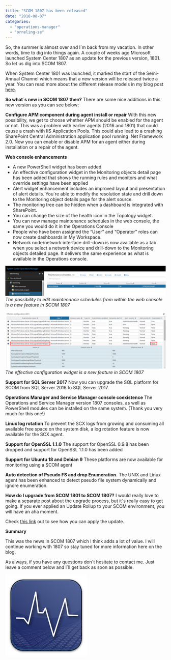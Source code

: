 ```yaml
---
title: "SCOM 1807 has been released"
date: "2018-08-07"
categories: 
  - "operations-manager"
  - "orneling-se"
---
```


So, the summer is almost over and I´m back from my vacation. In other words, time to dig into things again. A couple of weeks ago Microsoft launched System Center 1807 as an update for the previous version, 1801. So let us dig into SCOM 1807.

When System Center 1801 was launched, it marked the start of the Semi-Annual Channel which means that a new version will be released twice a year. You can read more about the different release models in my blog post [here](https://blog.orneling.se/2017/11/news-about-scom-1801/).

**So what´s new in SCOM 1807 then?** There are some nice additions in this new version as you can see below;

**Configure APM component during agent install or repair** With this new possibility, we get to choose whether APM should be enabled for the agent or not. This was a problem with earlier agents (2016 and 1801) that could cause a crash with IIS Application Pools. This could also lead to a crashing SharePoint Central Administration application pool running .Net Framework 2.0. Now you can enable or disable APM for an agent either during installation or a repair of the agent.

**Web console enhancements**

- A new PowerShell widget has been added
- An effective configuration widget in the Monitoring objects detail page has been added that shows the running rules and monitors and what override settings have been applied
- Alert widget enhancement includes an improved layout and presentation of alert details. You´re able to modify the resolution state and drill down to the Monitoring object details page for the alert source.
- The monitoring tree can be hidden when a dashboard is integrated with SharePoint.
- You can change the size of the health icon in the Topology widget.
- You can now manage maintenance schedules in the web console, the same you would do it in the Operations Console
- People who have been assigned the “User” and “Operator” roles can now create dashboards in My Workspace.
- Network node/network interface drill-down is now available as a tab when you select a network device and drill-down to the Monitoring objects detailed page. It delivers the same experience as what is available in the Operations console.

[![](images/1.png)](http://media.orneling.se/2018/08/1.png) _The possibility to edit maintenance schedules from within the web console is a new feature in SCOM 1807_

[![](images/2.png)](http://media.orneling.se/2018/08/2.png) _The effective configuration widget is a new feature in SCOM 1807_

**Support for SQL Server 2017** Now you can upgrade the SQL platform for SCOM from SQL Server 2016 to SQL Server 2017.

**Operations Manager and Service Manager console coexistence** The Operations and Service Manager version 1807 consoles, as well as PowerShell modules can be installed on the same system. (Thank you very much for this one!)

**Linux log rotation** To prevent the SCX logs from growing and consuming all available free space on the system disk, a log rotation feature is now available for the SCX agent.

**Support for OpenSSL 1.1.0** The support for OpenSSL 0.9.8 has been dropped and support for OpenSSL 1.1.0 has been added

**Support for Ubuntu 18 and Debian 9** These platforms are now available for monitoring using a SCOM agent

**Auto detection of Pseudo FS and drop Enumeration.** The UNIX and Linux agent has been enhanced to detect pseudo file system dynamically and ignore enumeration.

**How do I upgrade from SCOM 1801 to SCOM 1807?** I would really love to make a separate post about the upgrade process, but it´s really easy to get going. If you ever applied an Update Rollup to your SCOM environment, you will have an aha moment.

Check [this link](https://docs.microsoft.com/en-us/system-center/scom/upgrade-1801-to-1807?view=sc-om-1807) out to see how you can apply the update.

**Summary**

This was the news in SCOM 1807 which I think adds a lot of value. I will continue working with 1807 so stay tuned for more information here on the blog.

As always, if you have any questions don´t hesitate to contact me. Just leave a comment below and I´ll get back as soon as possible.

[![](images/system_center_operations_manager_replacement_icon_by_flakshack-d5mxgid.png)](http://media.orneling.se/2018/02/system_center_operations_manager_replacement_icon_by_flakshack-d5mxgid.png)
